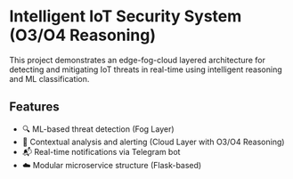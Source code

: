 # Intelligent IoT Security System (O3/O4 Reasoning)

This project demonstrates an edge-fog-cloud layered architecture for detecting and mitigating IoT threats in real-time using intelligent reasoning and ML classification.

## Features
- 🔍 ML-based threat detection (Fog Layer)
- 📡 Contextual analysis and alerting (Cloud Layer with O3/O4 Reasoning)
- 📬 Real-time notifications via Telegram bot
- ☁️ Modular microservice structure (Flask-based)
